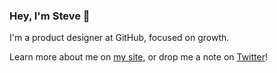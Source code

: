 ### Hey, I'm Steve 👋

I'm a product designer at GitHub, focused on growth.

Learn more about me on [my site](https://www.stevehay.es), or drop me a note on [Twitter](https://www.twitter.com/stvehayes)!
